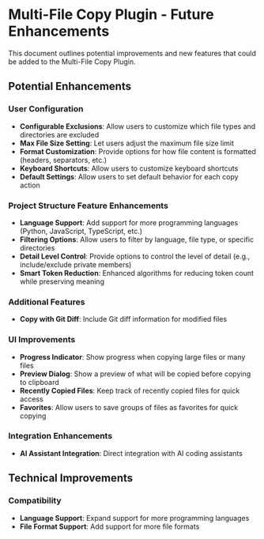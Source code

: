 # Multi-File Copy Plugin - Future Enhancements

This document outlines potential improvements and new features that could be added to the Multi-File Copy Plugin.

## Potential Enhancements

### User Configuration
- **Configurable Exclusions**: Allow users to customize which file types and directories are excluded
- **Max File Size Setting**: Let users adjust the maximum file size limit
- **Format Customization**: Provide options for how file content is formatted (headers, separators, etc.)
- **Keyboard Shortcuts**: Allow users to customize keyboard shortcuts
- **Default Settings**: Allow users to set default behavior for each copy action

### Project Structure Feature Enhancements
- **Language Support**: Add support for more programming languages (Python, JavaScript, TypeScript, etc.)
- **Filtering Options**: Allow users to filter by language, file type, or specific directories
- **Detail Level Control**: Provide options to control the level of detail (e.g., include/exclude private members)
- **Smart Token Reduction**: Enhanced algorithms for reducing token count while preserving meaning

### Additional Features
- **Copy with Git Diff**: Include Git diff information for modified files

### UI Improvements
- **Progress Indicator**: Show progress when copying large files or many files
- **Preview Dialog**: Show a preview of what will be copied before copying to clipboard
- **Recently Copied Files**: Keep track of recently copied files for quick access
- **Favorites**: Allow users to save groups of files as favorites for quick copying

### Integration Enhancements
- **AI Assistant Integration**: Direct integration with AI coding assistants

## Technical Improvements

### Compatibility
- **Language Support**: Expand support for more programming languages
- **File Format Support**: Add support for more file formats